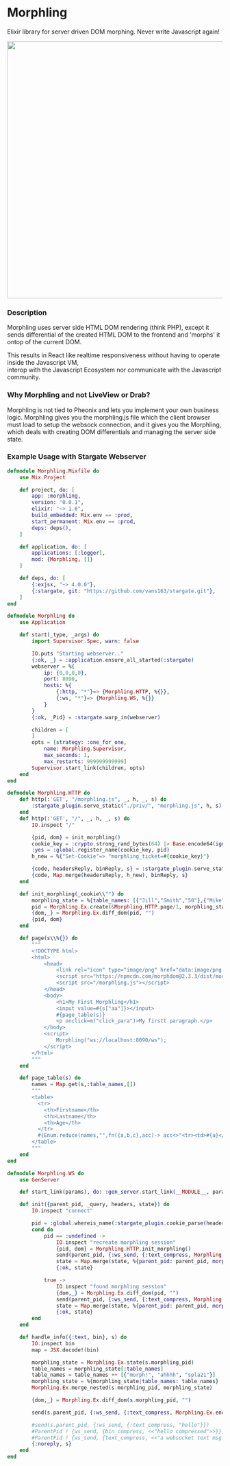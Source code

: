 # Morphling
Elixir library for server driven DOM morphing. Never write Javascript again!

<img src="https://cdnb.artstation.com/p/assets/images/images/000/442/403/large/hai-dang-untitled-541-001.jpg" width="960" height="600" />

### Description
Morphling uses server side HTML DOM rendering (think PHP), except it sends differential of
the created HTML DOM to the frontend and 'morphs' it ontop of the current DOM.  
  
This results in React like realtime responsiveness without having to operate inside the Javascript VM,  
interop with the Javascript Ecosystem nor communicate with the Javascript community.
  
### Why Morphling and not LiveView or Drab?
Morphling is not tied to Pheonix and lets you implement your own business logic.  Morphling gives you the morphling.js file
which the client browser must load to setup the websock connection, and it gives you the Morphling, which deals with creating 
DOM differentials and managing the server side state.

### Example Usage with Stargate Webserver
```elixir
defmodule Morphling.Mixfile do
    use Mix.Project

    def project, do: [
        app: :morphling,
        version: "0.0.1",
        elixir: "~> 1.6",
        build_embedded: Mix.env == :prod,
        start_permanent: Mix.env == :prod,
        deps: deps(),
    ]

    def application, do: [
        applications: [:logger],
        mod: {Morphling, []}
    ]

    def deps, do: [
        {:exjsx, "~> 4.0.0"},
        {:stargate, git: "https://github.com/vans163/stargate.git"},
    ]
end

defmodule Morphling do
    use Application

    def start(_type, _args) do
        import Supervisor.Spec, warn: false

        IO.puts "Starting webserver.."
        {:ok, _} = :application.ensure_all_started(:stargate)
        webserver = %{
            ip: {0,0,0,0},
            port: 8090,
            hosts: %{
                {:http, "*"}=> {Morphling.HTTP, %{}},
                {:ws, "*"}=> {Morphling.WS, %{}}
            }
        }
        {:ok, _Pid} = :stargate.warp_in(webserver)

        children = [
        ]
        opts = [strategy: :one_for_one,
            name: Morphling.Supervisor,
            max_seconds: 1,
            max_restarts: 999999999999]
        Supervisor.start_link(children, opts)
    end
end

defmodule Morphling.HTTP do
    def http(:'GET', "/morphling.js", _, h, _, s) do
        :stargate_plugin.serve_static("./priv/", "morphling.js", h, s)
    end
    def http(:'GET', "/", _, h, _, s) do
        IO.inspect "/"

        {pid, dom} = init_morphling()
        cookie_key = :crypto.strong_rand_bytes(64) |> Base.encode64(ignore: :whitespace, padding: false)
        :yes = :global.register_name(cookie_key, pid)
        h_new = %{"Set-Cookie"=> "morphling_ticket=#{cookie_key}"}

        {code, headersReply, binReply, s} = :stargate_plugin.serve_static_bin(dom, h, s)
        {code, Map.merge(headersReply, h_new), binReply, s}
    end

    def init_morphling(_cookie\\"") do
        morphling_state = %{table_names: [{"Jill","Smith","50"},{"Mike","Jones","150"}]}
        pid = Morphling.Ex.create(&Morphling.HTTP.page/1, morphling_state, 120000)
        {dom,_} = Morphling.Ex.diff_dom(pid, "")
        {pid, dom}
    end

    def page(s\\%{}) do
        """
        <!DOCTYPE html>
        <html>
            <head>
                <link rel="icon" type="image/png" href="data:image/png;base64,iVBORw0KGgo=">
                <script src="https://npmcdn.com/morphdom@2.3.3/dist/morphdom-umd.js"></script>
                <script src="/morphling.js"></script>
            </head>
            <body>
                <h1>My First Morphling</h1>
                <input value=#{s["aa"]}></input>
                #{page_table(s)}
                <p onclick=m("click_para")>My firstt paragraph.</p>
            </body>
            <script>
                Morphling("ws://localhost:8090/ws");
            </script>
        </html>
        """
    end

    def page_table(s) do
        names = Map.get(s,:table_names,[])
        """
        <table>
          <tr>
            <th>Firstname</th>
            <th>Lastname</th> 
            <th>Age</th>
          </tr>
          #{Enum.reduce(names,"",fn({a,b,c},acc)-> acc<>"<tr><td>#{a}</td><td>#{b}</td><td>#{c}</td></tr>" end)}
        </table>
        """
    end
end

defmodule Morphling.WS do
    use GenServer

    def start_link(params), do: :gen_server.start_link(__MODULE__, params, [])

    def init({parent_pid, _query, headers, state}) do
        IO.inspect "connect"

        pid = :global.whereis_name(:stargate_plugin.cookie_parse(headers["cookie"])["morphling_ticket"])
        cond do
            pid == :undefined ->
                IO.inspect "recreate morphling session"
                {pid, dom} = Morphling.HTTP.init_morphling()
                send(parent_pid, {:ws_send, {:text_compress, Morphling.Ex.encode_dom_diff(dom)}})
                state = Map.merge(state, %{parent_pid: parent_pid, morphling_dom: dom, morphling_pid: pid})
                {:ok, state}

            true ->
                IO.inspect "found morphling session"
                {dom,_} = Morphling.Ex.diff_dom(pid, "")
                send(parent_pid, {:ws_send, {:text_compress, Morphling.Ex.encode_dom_diff(dom)}})
                state = Map.merge(state, %{parent_pid: parent_pid, morphling_dom: dom, morphling_pid: pid})
                {:ok, state}
        end
    end

    def handle_info({:text, bin}, s) do
        IO.inspect bin
        map = JSX.decode!(bin)

        morphling_state = Morphling.Ex.state(s.morphling_pid)
        table_names = morphling_state[:table_names]
        table_names = table_names ++ [{"morph!", "ahhhh", "spla21"}]
        morphling_state = %{morphling_state|table_names: table_names}
        Morphling.Ex.merge_nested(s.morphling_pid, morphling_state)

        {dom,_} = Morphling.Ex.diff_dom(s.morphling_pid, "")

        send(s.parent_pid, {:ws_send, {:text_compress, Morphling.Ex.encode_dom_diff(dom)}})

        #send(s.parent_pid, {:ws_send, {:text_compress, "hello"}})
        #ParentPid ! {ws_send, {bin_compress, <<"hello compressed">>}},
        #ParentPid ! {ws_send, {text_compress, <<"a websocket text msg compressed">>}},
        {:noreply, s}
    end
end
```
